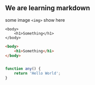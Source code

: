 We are learning markdown
-

some image `<img>` show here <br>

```
<body>
    <h1>Something</h1>
</body>
```

```html
<body>
    <h1>Something</h1>
</body>
```
```javascript

function any() {
    return 'Hello World';
}

```